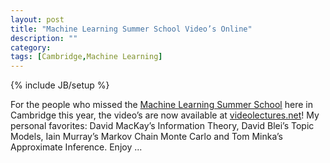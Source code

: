 ```yaml
---
layout: post
title: "Machine Learning Summer School Video’s Online"
description: ""
category:
tags: [Cambridge,Machine Learning]
---
```

{% include JB/setup %}

For the people who missed the [Machine Learning Summer School](http://mlg.eng.cam.ac.uk/mlss09/) here in Cambridge this year, the video’s are now available at [videolectures.net](http://videolectures.net/mlss09uk_cambridge/)! My personal favorites: David MacKay’s Information Theory, David Blei’s Topic Models, Iain Murray’s Markov Chain Monte Carlo and Tom Minka’s Approximate Inference. Enjoy ...
